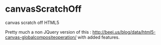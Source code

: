 canvasScratchOff
================

canvas scratch off HTML5

Pretty much a non JQuery version of this : <a href="http://beej.us/blog/data/html5-canvas-globalcompositeoperation/">http://beej.us/blog/data/html5-canvas-globalcompositeoperation/</a> with added features.
